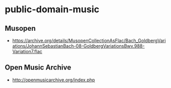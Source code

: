 # public-domain-music
## Musopen 
- https://archive.org/details/MusopenCollectionAsFlac/Bach_GoldbergVariations/JohannSebastianBach-08-GoldbergVariationsBwv.988-Variation7.flac
## Open Music Archive
- http://openmusicarchive.org/index.php
